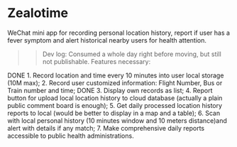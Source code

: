 # Zealotime
WeChat mini app for recording personal location history, report if user has a fever symptom and alert historical nearby users for health attention.

>> Dev log:
Consumed a whole day right before moving, but still not publishable. Features necessary:


DONE 1. Record location and time every 10 minutes into user local storage (10M max);
2. Record user customized information: Flight Number, Bus or Train number and time;
DONE 3. Display own records as list;
4. Report button for upload local location history to cloud database (actually a plain public comment board is enough);
5. Get daily processed location history reports to local (would be better to display in a map and a table);
6. Scan with local personal history (10 minutes window and 10 meters distance)and alert with details if any match;
7. Make comprehensive daily reports accessible to public health administrations.
